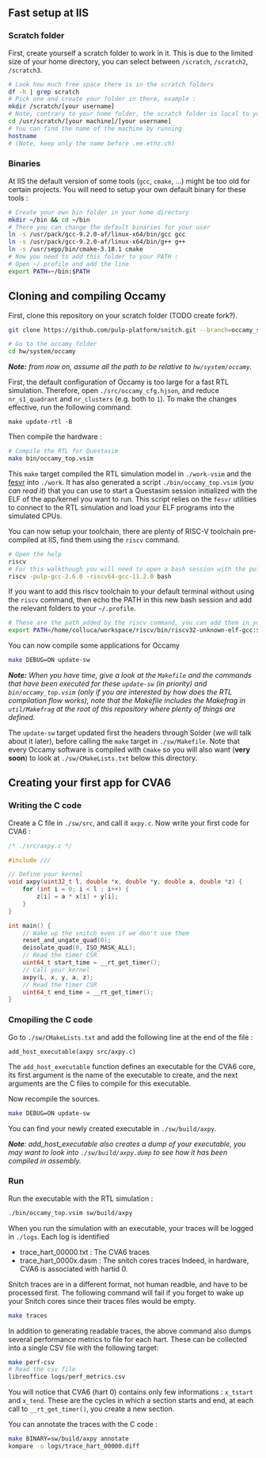 ## Fast setup at IIS

### Scratch folder

First, create yourself a scratch folder to work in it. This is due to the limited size of your home directory, you can select between `/scratch`, `/scratch2`, `/scratch3`.

```bash
# Look how much free space there is in the scratch folders
df -h | grep scratch
# Pick one and create your folder in there, example :
mkdir /scratch/[your username]
# Note, contrary to your home folder, the scratch folder is local to your machine, but you can access it on any other m chine like so
cd /usr/scratch/[your machine]/[your username]
# You can find the name of the machine by running
hostname
# (Note, keep only the name before .ee.ethz.ch)
```

### Binaries

At IIS the default version of some tools (`gcc`, `cmake`, ...) might be too old for certain projects. You will need to setup your own default binary for these tools :

```bash
# Create your own bin folder in your home directory
mkdir ~/bin && cd ~/bin
# There you can change the default binaries for your user
ln -s /usr/pack/gcc-9.2.0-af/linux-x64/bin/gcc gcc
ln -s /usr/pack/gcc-9.2.0-af/linux-x64/bin/g++ g++
ln -s /usr/sepp/bin/cmake-3.18.1 cmake
# Now you need to add this folder to your PATH :
# Open ~/.profile and add the line
export PATH=~/bin:$PATH
```

## Cloning and compiling Occamy

First, clone this repository on your scratch folder (TODO create fork?).

```bash
git clone https://github.com/pulp-platform/snitch.git --branch=occamy_sw

# Go to the occamy folder
cd hw/system/occamy
```

___Note:__ from now on, assume all the path to be relative to `hw/system/occamy`._

First, the default configuration of Occamy is too large for a fast RTL simulation. Therefore, open `./src/occamy_cfg.hjson`, and reduce `nr_s1_quadrant` and `nr_clusters` (e.g. both to `1`). To make the changes effective, run the following command:

```
make update-rtl -B
```

Then compile the hardware :
```bash
# Compile the RTL for Questasim
make bin/occamy_top.vsim
```


This `make` target compiled the RTL simulation model in `./work-vsim` and the [fesvr](https://github.com/riscv-software-src/riscv-isa-sim) into `./work`. It has also generated a script `./bin/occamy_top.vsim` (_you can read it_) that you can use to start a Questasim session initialized with the ELF of the app/kernel you want to run.
This script relies on the `fesvr` utilities to connect to the RTL simulation and load your ELF programs into the simulated CPUs.

You can now setup your toolchain, there are plenty of RISC-V toolchain pre-compiled at IIS, find them using the `riscv` command.



```bash
# Open the help
riscv
# For this walkthough you will need to open a bash session with the pulp riscv32 and a bare-metal riscv64 toolchain :
riscv -pulp-gcc-2.6.0 -riscv64-gcc-11.2.0 bash
```

If you want to add this riscv toolchain to your default terminal without using the `riscv` command, then echo the PATH in this new bash session and add the relevant folders to your `~/.profile`.

```bash
# These are the path added by the riscv command, you can add them in your ~/.profile, but remember it if one day you need to change the toolchain you use!
export PATH=/home/colluca/workspace/riscv/bin/riscv32-unknown-elf-gcc:$PATH
```

You can now compile some applications for Occamy

```bash
make DEBUG=ON update-sw
```

___Note:__ When you have time, give a look at the `Makefile` and the commands that have been executed for these `update-sw` (in priority) and `bin/occamy_top.vsim` (only if you are interested by how does the RTL compilation flow works), note that the Makefile includes the Makefrag in `util/Makefrag` at the root of this repository where plenty of things are defined._

The `update-sw` target updated first the headers through Solder (we will talk about it later), before calling the `make` target in `./sw/Makefile`. Note that every Occamy software is compiled with `Cmake` so you will also want (__very soon__) to look at `./sw/CMakeLists.txt` below this directory.

## Creating your first app for CVA6

### Writing the C code

Create a C file in `./sw/src`, and call it `axpy.c`.
Now write your first code for CVA6 :

```C
/* ./src/axpy.c */

#include ///

// Define your kernel
void axpy(uint32_t l, double *x, double *y, double a, double *z) {
    for (int i = 0; i < l ; i++) {
        z[i] = a * x[i] + y[i];
    }
}

int main() {
    // Wake up the snitch even if we don't use them
    reset_and_ungate_quad(0);
    deisolate_quad(0, ISO_MASK_ALL);
    // Read the timer CSR
    uint64_t start_time = __rt_get_timer();
    // Call your kernel
    axpy(L, x, y, a, z);
    // Read the timer CSR
    uint64_t end_time = __rt_get_timer();
}
```

### Cmopiling  the C code

Go to `./sw/CMakeLists.txt` and add the following line at the end of the file :

```
add_host_executable(axpy src/axpy.c)
```

The `add_host_executable` function defines an executable for the CVA6 core, its first argument is the name of the executable to create, and the next arguments are the C files to compile for this executable. 

Now recompile the sources.

```bash
make DEBUG=ON update-sw
```

You can find your newly created executable in `./sw/build/axpy`.

___Note__: add_host_executable also creates a dump of your executable, you may want to look into `./sw/build/axpy.dump` to see how it has been compiled in assembly._

### Run

Run the executable with the RTL simulation :

```bash
./bin/occamy_top.vsim sw/build/axpy
```

When you run the simulation with an executable, your traces will be logged in `./logs`. Each log is identified
- trace_hart_00000.txt : The CVA6 traces
- trace_hart_0000x.dasm : The snitch cores traces
Indeed, in hardware, CVA6 is associated with hartid 0.

Snitch traces are in a different format, not human readble, and have to be processed first. The following command will fail if you forget to wake up your Snitch cores since their traces files would be empty.

```bash
make traces
```

In addition to generating readable traces, the above command also dumps several performance metrics to file for each hart. These can be collected into a single CSV file with the following target:

```bash
make perf-csv
# Read the csv file
libreoffice logs/perf_metrics.csv
```

You will notice that CVA6 (hart 0) contains only few informations : `x_tstart` and `x_tend`. These are the cycles in which a section starts and end, at each call to `__rt_get_timer()`, you create a new section.

You can annotate the traces with the C code :

```bash
make BINARY=sw/build/axpy annotate 
kompare -o logs/trace_hart_00000.diff
```
